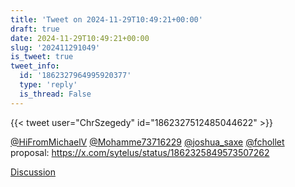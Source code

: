 ```yaml
---
title: 'Tweet on 2024-11-29T10:49:21+00:00'
draft: true
date: 2024-11-29T10:49:21+00:00
slug: '202411291049'
is_tweet: true
tweet_info:
  id: '1862327964995920377'
  type: 'reply'
  is_thread: False
---
```




{{< tweet user="ChrSzegedy" id="1862327512485044622" >}}

[@HiFromMichaelV](https://x.com/HiFromMichaelV) [@Mohamme73716229](https://x.com/Mohamme73716229) [@joshua_saxe](https://x.com/joshua_saxe) [@fchollet](https://x.com/fchollet) proposal: <https://x.com/sytelus/status/1862325849573507262>

[Discussion](https://x.com/sytelus/status/1862327964995920377)
